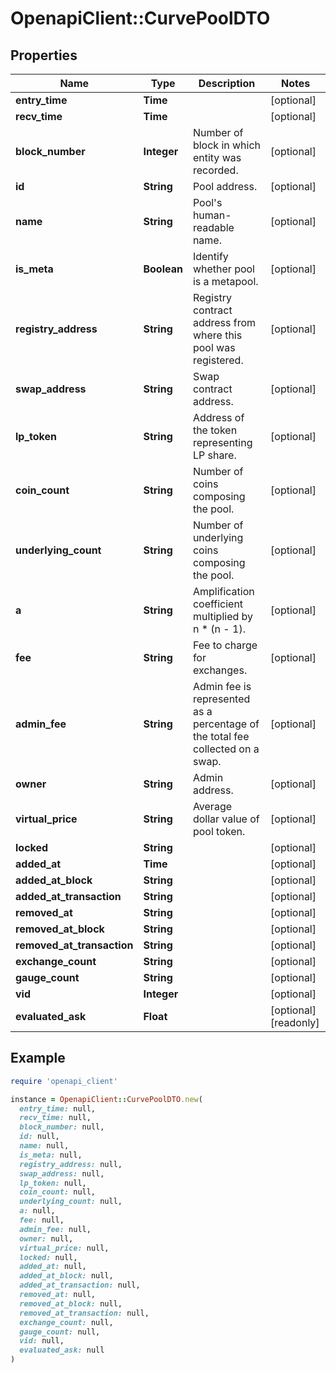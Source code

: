 # OpenapiClient::CurvePoolDTO

## Properties

| Name | Type | Description | Notes |
| ---- | ---- | ----------- | ----- |
| **entry_time** | **Time** |  | [optional] |
| **recv_time** | **Time** |  | [optional] |
| **block_number** | **Integer** | Number of block in which entity was recorded. | [optional] |
| **id** | **String** | Pool address. | [optional] |
| **name** | **String** | Pool&#39;s human-readable name. | [optional] |
| **is_meta** | **Boolean** | Identify whether pool is a metapool. | [optional] |
| **registry_address** | **String** | Registry contract address from where this pool was registered. | [optional] |
| **swap_address** | **String** | Swap contract address. | [optional] |
| **lp_token** | **String** | Address of the token representing LP share. | [optional] |
| **coin_count** | **String** | Number of coins composing the pool. | [optional] |
| **underlying_count** | **String** | Number of underlying coins composing the pool. | [optional] |
| **a** | **String** | Amplification coefficient multiplied by n * (n - 1). | [optional] |
| **fee** | **String** | Fee to charge for exchanges. | [optional] |
| **admin_fee** | **String** | Admin fee is represented as a percentage of the total fee collected on a swap. | [optional] |
| **owner** | **String** | Admin address. | [optional] |
| **virtual_price** | **String** | Average dollar value of pool token. | [optional] |
| **locked** | **String** |  | [optional] |
| **added_at** | **Time** |  | [optional] |
| **added_at_block** | **String** |  | [optional] |
| **added_at_transaction** | **String** |  | [optional] |
| **removed_at** | **String** |  | [optional] |
| **removed_at_block** | **String** |  | [optional] |
| **removed_at_transaction** | **String** |  | [optional] |
| **exchange_count** | **String** |  | [optional] |
| **gauge_count** | **String** |  | [optional] |
| **vid** | **Integer** |  | [optional] |
| **evaluated_ask** | **Float** |  | [optional][readonly] |

## Example

```ruby
require 'openapi_client'

instance = OpenapiClient::CurvePoolDTO.new(
  entry_time: null,
  recv_time: null,
  block_number: null,
  id: null,
  name: null,
  is_meta: null,
  registry_address: null,
  swap_address: null,
  lp_token: null,
  coin_count: null,
  underlying_count: null,
  a: null,
  fee: null,
  admin_fee: null,
  owner: null,
  virtual_price: null,
  locked: null,
  added_at: null,
  added_at_block: null,
  added_at_transaction: null,
  removed_at: null,
  removed_at_block: null,
  removed_at_transaction: null,
  exchange_count: null,
  gauge_count: null,
  vid: null,
  evaluated_ask: null
)
```


